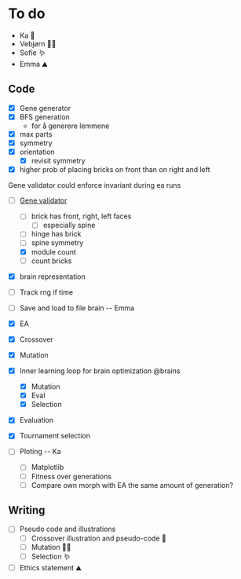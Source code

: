 # To do

- Ka 🌱
- Vebjørn 🐻‍❄️
- Sofie 🪱
- Emma ⛰️

## Code

- [x] Gene generator
 - [x] BFS generation
   - for å generere lemmene
 - [x] max parts 
 - [x] symmetry 
 - [x] orientation
   - [x] revisit symmetry
- [x] higher prob of placing bricks on front than on right and left

Gene validator could enforce invariant during ea runs

- [ ] [Gene validator](./gene_validator.py) 
  - [ ] brick has front, right, left faces
    - [ ] especially spine
  - [ ] hinge has brick
  - [ ] spine symmetry
  - [x] module count
  - [ ] count bricks

- [x] brain representation
- [ ] Track rng if time
- [ ] Save and load to file brain -- Emma

- [x] EA
 - [x] Crossover
 - [x] Mutation
 - [x] Inner learning loop for brain optimization @brains
   - [x] Mutation
   - [x] Eval
   - [x] Selection
 - [x] Evaluation
 - [x] Tournament selection

- [ ] Ploting -- Ka <!-- started class in EA.py -->
  - [ ] Matplotlib
  - [ ] Fitness over generations
  - [ ] Compare own morph with EA the same amount of generation?

## Writing

- [ ] Pseudo code and illustrations
  - [ ] Crossover illustration and pseudo-code 🌱
  - [ ] Mutation 🐻‍❄️
  - [ ] Selection 🪱
- [ ] Ethics statement ⛰️